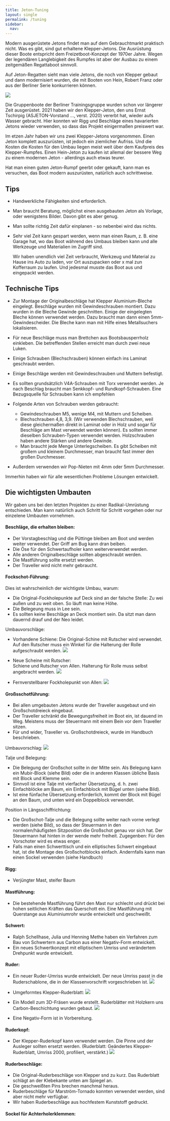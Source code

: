 ```yaml
---
title: Jeton-Tuning
layout: single
permalink: /tuning
sidebar:
  nav:
---
```

Modern ausgerüstete Jetons findet man auf dem Gebrauchtmarkt praktisch nicht. Was es gibt, sind gut erhaltene Klepper-Jetons. Die Ausrüstung dieser Boote entspricht dem Freizetboot-Konzept der 1970er Jahre. Wegen der legendären Langlebigkeit des Rumpfes ist aber der Ausbau  zu einem zeitgemäßen Regattaboot sinnvoll.

Auf Jeton-Regatten sieht man viele Jetons, die noch von Klepper gebaut und dann modernisiert wurden, die mit Booten von Hein, Robert Franz oder aus der Berliner Serie konkurrieren können.

![](https://md.nanologika.de/uploads/upload_1be4ae1e06029e76451120995e028649.jpg)

Die Gruppenboote der Berliner Trainingsgruppe wurden schon vor längerer Zeit ausgerüstet. 2021 haben wir den Klepper-Jeton, den uns Ernst Tschirpig (ASJETON-Vorstand ..., verst. 2020) vererbt hat, wieder aufs Wasser gebracht. Hier konnten wir Rigg und Beschläge eines havarierten Jetons wieder verwenden, so dass das Projekt einigermaßen preiswert war.

Im etzen Jahr haben wir uns zwei Klepper-Jetons vorgenommen. Einen Jeton komplett auszurüsten, ist jedoch ein ziemlicher Aufriss. Und die Kosten die Kosten für den Umbau liegen meist weit über dem Kaufpreis des Klepper-Rumpfes. Einen Hein-Jeton zu kaufen ist allemal der bessere Weg zu einem modernen Jeton - allerdings auch etwas teurer.

Hat man einen guten Jeton-Rumpf geerbt oder gekauft, kann man es versuchen, das Boot modern auszurüsten, natürlich auch schrittweise.

## Tips
* Handwerkliche Fähigkeiten sind erforderlich.
* Man braucht Beratung, möglichst einen ausgebauten Jeton als Vorlage, oder wenigstens Bilder. Davon gibt es aber genug.
* Man sollte richtig Zeit dafür einplanen - so nebenbei wird das nichts.
* Sehr viel Zeit kann gespart werden, wenn man einen Raum, z. B. eine Garage hat, wo das Boot während des Umbaus bleiben kann und alle Werkzeuge und Materialien im Zugriff sind.

  Wir haben unendlich viel Zeit verbraucht, Werkzeug und Material zu Hause ins Auto zu laden, vor Ort auszupacken oder x mal zun Kofferraum zu laufen. Und jedesmal musste das Boot aus und eingepackt werden.

## Technische Tips
* Zur Montage der Originalbeschläge hat Klepper Aluminium-Bleche eingelegt. Beschläge wurden mit Gewindeschrauben montiert. Dazu wurden in die Bleche Gewinde geschnitten. Einige der eingelegten Bleche können verwendet werden. Dazu braucht man dann einen 5mm-Gewindescheider. Die Bleche kann man mit Hilfe eines Metallsuchers lokalisieren. 
* Für neue Beschläge muss man Brettchen aus Bootsbausperrholz einkleben. Die betreffenden Stellen erreicht man durch zwei neue Luken.
* Einige Schrauben (Blechschrauben) können einfach ins Laminat geschraubt werden.
* Einige Beschläge werden mit Gewindeschrauben und Muttern befestigt.
* Es sollten grundsätzlich V4A-Schrauben mit Torx verwendet werden. Je nach Beschlag braucht man Senkkopf- und Rundkopf-Schrauben. Eine Bezugsquelle für Schrauben kann ich empfehlen
* Folgende Arten von Schrauben werden gebraucht:
  * Gewindeschrauben M5, wenige M4, mit Muttern und Scheiben.
  * Blechschrauben 4,8, 3,9. (Wir verwenden Blechschrauben, weil diese gleichermaßen direkt in Laminat oder in Holz und sogar für Beschläge am Mast verwendet werden können). Es sollten immer dieselben Schrauben-Typen verwendet werden. Holzschrauben haben andere Stärken und andere Gewinde.
  * Man braucht jede Menge Unterlegscheiben. Es gibt Scheiben mit großem und kleinem Durchmesser, man braucht fast immer den großen Durchmesser.

* Außerdem verwenden wir Pop-Nieten mit 4mm oder 5mm Durchmesser.




Immerhin haben wir für alle wesentlichen Probleme Lösungen entwickelt. 


## Die wichtigsten Umbauten
Wir gaben uns bei den letzten Projekten zu einer Radikal-Umrüstung entschieden. Man kann natürlich auch Schritt für Schritt vorgehen oder nur einzelene Umbauten vornehmen.

#### Beschläge, die erhalten bleiben:
* Der Vorstagbeschlag und die Püttinge bleiben am Boot und werden weiter verwendet. Der Griff am Bug kann dran beiben.
* Die Öse für den Schwertaufholer kann weiterverwendet werden.
* Alle anderen Originalbeschläge sollten abgeschraubt werden.
* Die Mastführung sollte ersetzt werden.
* Der Traveller wird nicht mehr gebraucht.

#### Fockschot-Führung:
Dies ist wahrscheinlich der wichtigste Umbau, warum:
* Die Original-Fockholepunkte auf Deck sind an der falsche Stelle: Zu wei außen und zu weit oben. So läuft man keine Höhe.
* Die Belegeung muss in Lee sein.
* Es sollten keine Beschläge an Deck montiert sein. Da sitzt man dann dauernd drauf und der Neo leidet.

Umbauvorschläge:
* Vorhandene Schiene:
  Die Original-Schine mit Rutscher wird verwendet. Auf den Rutscher muss ein Winkel für die Halterung der Rolle aufgeschraubt werden.
  ![](https://md.nanologika.de/uploads/upload_fea7562bd31085477953f3be63adcc89.JPG)

* Neue Scheine mit Rutscher:  
  Schiene und Rutscher von Allen. Halterung für Rolle muss selbst angebracht werden.
  ![](https://md.nanologika.de/uploads/upload_d8399fec07e43cdb81796a3749f9ac05.jpg)

* Fernverstellbarer Fockholepunkt von Allen:
  ![](https://md.nanologika.de/uploads/upload_75e9798c751554a0b867a842caf85ee0.jpg)


#### Großsschotführung:
* Bei allen umgebauten Jetons wurde der Traveller ausgebaut und ein Großschotdreieck eingebaut.
* Der Traveller schränkt die Bewegungsfreiheit im Boot ein, ist dauend im Weg. Meistens muss der Steuermann mit einem Bein vor dem Traveller sitzen.
* Für und wider, Traveller vs. Großschotdreieck, wurde im Handbuch beschrieben.

Umbauvorschlag:
![](https://md.nanologika.de/uploads/upload_b09d9a7aa05528116ba680b5f5248db3.jpg)

Talje und Belegung:
* Die Belegung der Großschot sollte in der Mitte sein. Als Belegung kann ein Mubir-Block (siehe Bild) oder die in anderen Klassen übliche Basis mit Block und Klemme sein. 
* Sinnvoll ist eine Talje mit vierfacher Übersetzung, d. h. zwei Einfachblöcke am Baum, ein Einfachblock mit Bügel unten (siehe Bild).
* Ist eine fünfache Übersetzung erforderlich, kommt der Block mit Bügel an den Baum, und unten wird ein Doppelblock verwendet. 

Position in Längsschiffrichtung:
* Die Großschot-Talje und die Belegung sollte weiter nach vorne verlegt werden (siehe Bild), so dass der Steuermann in den normalen/häufigsten Sitzposition die Großschot genau vor sich hat. Der Steuermann hat hinten in der wende mehr freiheit. Zugegenben: Für den Vorschoter wird es etwas enger.
* Falls man einen Schwerttisch und ein elliptisches Schwert eingebaut hat, ist die Montage des Großschotblocks einfach. Andernfalls kann man einen Sockel verwenden (siehe Handbuch)

#### Rigg:
* Verjüngter Mast, steifer Baum

#### Mastführung:
* Die bestehende Mastführung führt den Mast nur schlecht und drückt bei hohen seitlichen Kräften das Querschott ein. Eine Mastführung mit Querstange aus Aluminiumrohr wurde entwickelt und geschweißt.

#### Schwert:
* Ralph Schellhase, Julia und Henning Methe haben ein Verfahren zum Bau von Schwertern aus Carbon aus einer Negativ-Form entwickelt.
* Ein neues Schwertkonzept mit elliptischem Umriss und verändertem Drehpunkt wurde entwickelt.

#### Ruder:
* Ein neuer Ruder-Umriss wurde entwickelt. Der neue Umriss passt in die Ruderschablone, die in der Klassenvorschrift vorgeschrieben ist.
  ![](https://md.nanologika.de/uploads/upload_6e9321e5f23de704aea410f47963abcd.jpg)

* Umgeformtes Klepper-Ruderblatt:
![](https://md.nanologika.de/uploads/upload_3672c13c3d89420511734b67fb7d0ed7.jpg)
* Ein Modell zum 3D-Fräsen wurde erstellt. Ruderblätter mit Holzkern uns Carbon-Beschichtung wurden gebaut.
![](https://md.nanologika.de/uploads/upload_5f23a99f3c87d01822c49aa8ff920e7c.jpg)

* Eine Negativ-Form ist in Vorbereitung.

#### Ruderkopf:
* Der Klepper-Ruderkopf kann verwendet werden. Die Pinne und der Ausleger sollten ersetzt werden.
  (Ruderblatt: Geändertes Klepper-Ruderblatt, Umriss 2000,  profiliert, verstärkt.)
![](https://md.nanologika.de/uploads/upload_56b8f68dfec31c9ebcc0a4284ed90f19.jpg)

#### Ruderbeschläge:
* Die Original-Ruderbeschläge von Klepper snd zu kurz. Das Ruderblatt schlägt an der Klebekante unten am Spiegel an.
* Die geschweißten Pins brechen manchmal heraus.
* Ruderbeschläge für Marström-Tornado konnten verwendet werden, sind aber nicht mehr verfügbar.
* Wir haben Ruderbeschläge aus hochfestem Kunststoff gedruckt.

#### Sockel für Achterholerklemmen:
